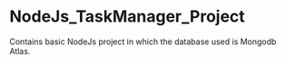# NodeJs_TaskManager_Project
Contains basic NodeJs project in which the database used is Mongodb Atlas. 
